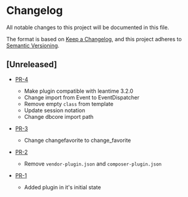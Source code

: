 # Changelog

All notable changes to this project will be documented in this file.

The format is based on [Keep a Changelog](https://keepachangelog.com/en/1.1.0/),
and this project adheres to [Semantic Versioning](https://semver.org/spec/v2.0.0.html).

## [Unreleased]

* [PR-4](https://github.com/ITK-Leantime/favorite-tasks/pull/4)
    * Make plugin compatible with leantime 3.2.0
    * Change import from Event to EventDispatcher
    * Remove empty `class` from template
    * Update session notation
    * Change dbcore import path

* [PR-3](https://github.com/ITK-Leantime/favorite-tasks/pull/3)
    * Change changefavorite to change_favorite

* [PR-2](https://github.com/ITK-Leantime/favorite-tasks/pull/2)
    * Remove `vendor-plugin.json` and `composer-plugin.json`

* [PR-1](https://github.com/ITK-Leantime/favorite-tasks/pull/1)
    * Added plugin in it's initial state
